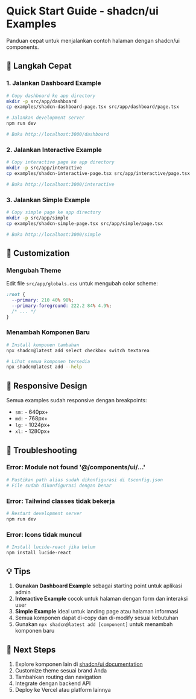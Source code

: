 # Quick Start Guide - shadcn/ui Examples

Panduan cepat untuk menjalankan contoh halaman dengan shadcn/ui components.

## 🚀 Langkah Cepat

### 1. Jalankan Dashboard Example

```bash
# Copy dashboard ke app directory
mkdir -p src/app/dashboard
cp examples/shadcn-dashboard-page.tsx src/app/dashboard/page.tsx

# Jalankan development server
npm run dev

# Buka http://localhost:3000/dashboard
```

### 2. Jalankan Interactive Example

```bash
# Copy interactive page ke app directory
mkdir -p src/app/interactive
cp examples/shadcn-interactive-page.tsx src/app/interactive/page.tsx

# Buka http://localhost:3000/interactive
```

### 3. Jalankan Simple Example

```bash
# Copy simple page ke app directory
mkdir -p src/app/simple
cp examples/shadcn-simple-page.tsx src/app/simple/page.tsx

# Buka http://localhost:3000/simple
```

## 🎨 Customization

### Mengubah Theme

Edit file `src/app/globals.css` untuk mengubah color scheme:

```css
:root {
  --primary: 210 40% 98%;
  --primary-foreground: 222.2 84% 4.9%;
  /* ... */
}
```

### Menambah Komponen Baru

```bash
# Install komponen tambahan
npx shadcn@latest add select checkbox switch textarea

# Lihat semua komponen tersedia
npx shadcn@latest add --help
```

## 📱 Responsive Design

Semua examples sudah responsive dengan breakpoints:

- `sm:` - 640px+
- `md:` - 768px+
- `lg:` - 1024px+
- `xl:` - 1280px+

## 🔧 Troubleshooting

### Error: Module not found '@/components/ui/...'

```bash
# Pastikan path alias sudah dikonfigurasi di tsconfig.json
# File sudah dikonfigurasi dengan benar
```

### Error: Tailwind classes tidak bekerja

```bash
# Restart development server
npm run dev
```

### Error: Icons tidak muncul

```bash
# Install lucide-react jika belum
npm install lucide-react
```

## 💡 Tips

1. **Gunakan Dashboard Example** sebagai starting point untuk aplikasi admin
2. **Interactive Example** cocok untuk halaman dengan form dan interaksi user
3. **Simple Example** ideal untuk landing page atau halaman informasi
4. Semua komponen dapat di-copy dan di-modify sesuai kebutuhan
5. Gunakan `npx shadcn@latest add [component]` untuk menambah komponen baru

## 🎯 Next Steps

1. Explore komponen lain di [shadcn/ui documentation](https://ui.shadcn.com)
2. Customize theme sesuai brand Anda
3. Tambahkan routing dan navigation
4. Integrate dengan backend API
5. Deploy ke Vercel atau platform lainnya
